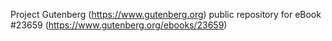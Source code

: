 Project Gutenberg (https://www.gutenberg.org) public repository for eBook #23659 (https://www.gutenberg.org/ebooks/23659)
